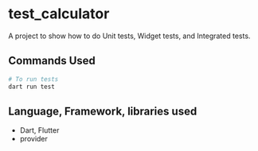 # test_calculator

A project to show how to do Unit tests, Widget tests, and Integrated tests.

## Commands Used

```sh
# To run tests
dart run test
```

## Language, Framework, libraries used

- Dart, Flutter
- provider
